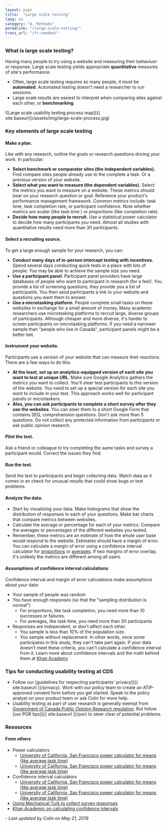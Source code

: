 ```yaml
---
layout: page
title:  "Large scale testing"
lang: no
category: "4. Methods"
permalink: "/large-scale-testing/"
trans_url: "/fr-needed/"
---
```

### What is large scale testing?
Having many people to try using a website and measuring their behaviuor or response. Large scale testing yields appropriate **quantitative** measures of site's performance.
* Often, large scale testing requires so many people, it must be **automated**. Automated testing doesn't need a researcher to run sessions.
* Large scale results are easiest to interpret when comparing sites against each other, or **benchmarking**.

![Large scale usability testing process map]({{ site.baseurl}}/assets/img/large-scale-process.jpg)

### Key elements of large scale testing
#### Make a plan.
Like with any research, outline the goals or research questions driving your work. In particular:
  * **Select benchmark or comparator sites (the independent variables).**
 Find compare sites people already use to the complete a task. Or a previous version of your website.
  * **Select what you want to measure (the dependent variables).**
Select the metrics you want to measure on a website. These metrics should bear on your research question or goal. Reference your product's performance management framework. Common metrics include: task time, task completion rate, or participant confidence. Note whether metrics are *scalar* (like task time ) or *proportions* (like completion rate).
  * **Decide how many people to recruit.**
Use a statistical power calculator to decide how many participants you need. Almost all studies with quantitative results need more than 30 participants.

#### Select a recruiting source.
To get a large enough sample for your research, you can:
  * **Conduct many days of in-person intercept testing with incentives.**
 Spend several days conducting quick tests in a place with lots of people. You may be able to achieve the sample size you need.
  * **Use a participant panel**. Participant panel providers have large databases of people who want to participant in research (for a fee!). You provide a list of screening questions; they provide you a list of participants. You then send participants a link to your website and questions you want them to answer.
  * **Use a microtasking platform**. People complete small tasks on these websites in exchange for a small amount of money. Many academic researchers use microtasking platforms to recruit large, diverse groups of participants. Although cheaper and more diverse, it's harder to screen participants on microtasking platforms. If you need a narrower sample than "people who live in Canada", participant panels might be a better bet.

#### Instrument your website.
Participants use a version of your website that can measure their reactions. There are a few ways to do this:
  * **At the least, set up an analytics-equipped version of each site you want to test at unique URL**. Make sure Google Analytics gathers the metrics you want to collect. You'll steer test participants to this version of the website. You need to set up a special version for each site you want to include in your test. This approach works well for participant panels or microtaskers.
  * **Also, you can ask participants to complete a short survey after they use the websites.**
You can steer them to a short Google Form that contains SEQ, comprehension questions. Don't ask more than 5 questions. Do not collect any protected information from participants or ask public opinion research.

#### Pilot the test.
Ask a friend or colleague to try completing the same tasks and survey a participant would. Correct the issues they find.

#### Run the test.
Send the test to participants and begin collecting data. Watch data as it comes in an check for unusual results that could show bugs or test problems.

#### Analyze the data.
  * Start by visualizing your data. Make histograms that show the distribution of responses to each of your questions. Make bar charts that compare metrics between websites.
  * Calculate the average or percentage for each of your metrics. Compare the averages or percentages of the different websites you tested.
  * Remember, these metrics are an estimate of how the whole user base would respond to the website. Estimates should have a margin of error. You can calculate a margin of error using a confidence interval calculator for [proportions](http://www.sample-size.net/confidence-interval-proportion/) or [averages](http://www.sample-size.net/confidence-interval-mean/). If two margins of error overlap, it's unlikely the metrics are different among all users.

#### Assumptions of confidence interval calculations
Confidence interval and margin of error calculations make assumptions about your data:
- Your sample of people was random
- You have enough responses (so that the "sampling distribution is normal")
  - For proportions, like task completion, you need more than 10 successes or failures.
  - For averages, like task time, you need more than 30 participants
- Responses are independent, or don't affect each other.
  - You sample is less than 10% of the population size.
  - You sample without replacement. In other words, once some participates in this study, they can't take part again.
If your data doesn't meet these criteria, you can't calculate a confidence interval from it.
Learn more about confidence intervals and the math behind them at [Khan Academy](https://www.khanacademy.org/math/statistics-probability/confidence-intervals-one-sample)

### Tips for conducting usability testing at CDS
* Follow our [guidelines for respecting participants' privacy]({{ site.baseurl }}/privacy). Work with our policy team to create an ATIP-approved consent form before you get started. Speak to the policy analyst on your product team or ask Colin for more help.
* Usability testing as part of user research is generally exempt from [Government of Canada Public Opinion Research regulation](https://www.canada.ca/en/treasury-board-secretariat/services/government-communications/public-opinion-research-government.html#toc3). But follow [our POR tips]({{ site.baseurl }}/por) to steer clear of potential problems.

### Resources
#### From others
* Power calculators
  * [University of California, San Francisco power calculator for means (like average task time)](http://www.sample-size.net/sample-size-conf-interval-mean/)
  * [University of California, San Francisco power calculator for means (like average task time)](http://www.sample-size.net/sample-size-conf-interval-proportion/)
* Confidence interval calculators
  * [University of California, San Francisco power calculator for means (like average task time)](http://www.sample-size.net/confidence-interval-mean/)
  * [University of California, San Francisco power calculator for means (like average task time)](http://www.sample-size.net/confidence-interval-proportion/)
* [Using Mechanical Turk to collect survey responses](https://blog.mturk.com/tutorial-getting-great-survey-results-from-mturk-and-surveygizmo-dee93ff58561)
* [Khan Academic on calculating confidence intervals](https://www.khanacademy.org/math/statistics-probability/confidence-intervals-one-sample)

_- Last updated by Colin on May 21, 2019_
